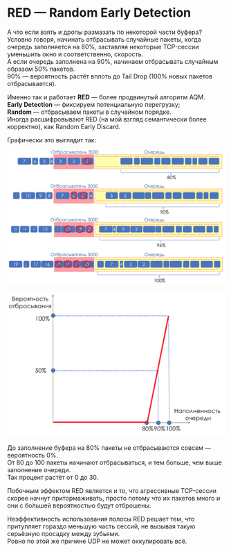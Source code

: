 # RED — Random Early Detection

А что если взять и дропы размазать по некоторой части буфера?  
Условно говоря, начинать отбрасывать случайные пакеты, когда очередь заполняется на 80%, заставляя некоторые TCP-сессии уменьшить окно и соответственно, скорость.  
А если очередь заполнена на 90%, начинаем отбрасывать случайным образом 50% пакетов.  
90% — вероятность растёт вплоть до Tail Drop \(100% новых пакетов отбрасывается\).  
  
Именно так и работает **RED** — более продвинутый алгоритм AQM.   
**Early Detection** — фиксируем потенциальную перегрузку;  
**Random** — отбрасываем пакеты в случайном порядке.  
Иногда расшифровывают RED \(на мой взгляд семантически более корректно\), как Random Early Discard.  
  
Графически это выглядит так:

![](../../.gitbook/assets/image%20%2879%29.png)

![](../../.gitbook/assets/image%20%2812%29.png)

До заполнение буфера на 80% пакеты не отбрасываются совсем — вероятность 0%.  
От 80 до 100 пакеты начинают отбрасываться, и тем больше, чем выше заполнение очереди.  
Так процент растёт от 0 до 30.  
  
Побочным эффектом RED является и то, что агрессивные TCP-сессии скорее начнут притормаживать, просто потому что их пакетов много и они с бо́льшей вероятностью будут отброшены.  
  
Неэффективность использования полосы RED решает тем, что притупляет гораздо меньшую часть сессий, не вызывая такую серьёзную просадку между зубьями.   
Ровно по этой же причине UDP не может оккупировать всё. 

